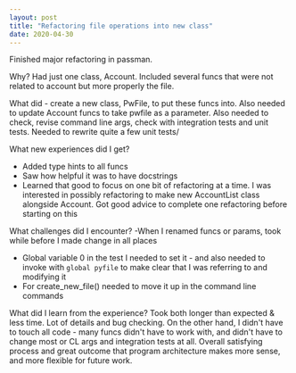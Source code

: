 ```yaml
---
layout: post
title: "Refactoring file operations into new class"
date: 2020-04-30
---
```


Finished major refactoring in passman. 

Why? Had just one class, Account. Included several funcs that were not related to account but more properly the file.

What did - create a new class, PwFile, to put these funcs into. 
Also needed to update Account funcs to take pwfile as a parameter. 
Also needed to check, revise command line args, check with integration tests and unit tests. Needed to rewrite quite a few unit tests/  

What new experiences did I get? 
- Added type hints to all funcs
- Saw how helpful it was to have docstrings
- Learned that good to focus on one bit of refactoring at a time. I was interested in possibly refactoring to make new AccountList class alongside Account. Got good advice to complete one refactoring before starting on this

What challenges did I encounter? 
-When I renamed funcs or params, took while before I made change in all places
- Global variable 0 in the test I needed to set it  - and also needed to invoke with `global pyfile` to make clear that I was referring to and modifying it
- For create_new_file() needed to move it up in the command line commands

What did I learn from the experience? 
Took both longer than expected & less time. Lot of details and bug checking. On the other hand, I didn't have to touch all code - many funcs didn't have to work with, and didn't have to change most or CL args and integration tests at all. Overall satisfying process and great outcome that program architecture makes more sense, and more flexible for future work. 